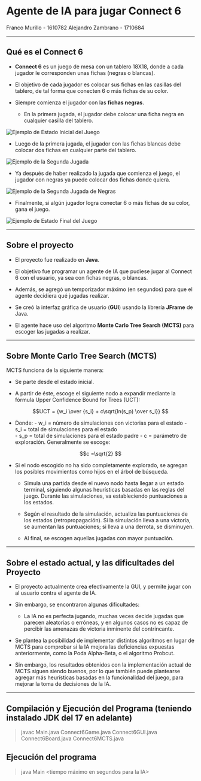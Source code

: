 # Agente de IA para jugar Connect 6

Franco Murillo - 1610782
Alejandro Zambrano - 1710684

----------------------------------------------------------------------------------------------------------------------------

## Qué es el Connect 6

- __Connect 6__ es un juego de mesa con un tablero 18X18, donde a cada jugador le corresponden unas fichas (negras o blancas).

- El objetivo de cada jugador es colocar sus fichas en las casillas del tablero, de tal forma que conecten 6 o más fichas de su color.

- Siempre comienza el jugador con las __fichas negras__. 
    - En la primera jugada, el jugador debe colocar una ficha negra en cualquier casilla del tablero.

![Ejemplo de Estado Inicial del Juego](https://github.com/f-murillo/CI5437/blob/main/Proyecto%202/images/EstadoInicial.png)

- Luego de la primera jugada, el jugador con las fichas blancas debe colocar dos fichas en cualquier parte del tablero.

![Ejemplo de la Segunda Jugada](https://github.com/f-murillo/CI5437/blob/main/Proyecto%202/images/PrimeraJugadaBlancas.png)

- Ya después de haber realizado la jugada que comienza el juego, el jugador con negras ya puede colocar dos fichas donde quiera.

![Ejemplo de la Segunda Jugada de Negras](https://github.com/f-murillo/CI5437/blob/main/Proyecto%202/images/SegundaJugadaNegras.png)

- Finalmente, si algún jugador logra conectar 6 o más fichas de su color, gana el juego.

![Ejemplo de Estado Final del Juego](https://github.com/f-murillo/CI5437/blob/main/Proyecto%202/images/EstadoFinal.png)

----------------------------------------------------------------------------------------------------------------------------

## Sobre el proyecto

- El proyecto fue realizado en __Java__.

- El objetivo fue programar un agente de IA que pudiese jugar al Connect 6 con el usuario, ya sea con fichas negras, o blancas.

- Además, se agregó un temporizador máximo (en segundos) para que el agente decidiera qué jugadas realizar.

- Se creó la interfaz gráfica de usuario (__GUI__) usando la librería __JFrame__ de Java.

- El agente hace uso del algoritmo __Monte Carlo Tree Search (MCTS)__ para escoger las jugadas a realizar. 

----------------------------------------------------------------------------------------------------------------------------

## Sobre Monte Carlo Tree Search (MCTS)

MCTS funciona de la siguiente manera:

- Se parte desde el estado inicial.

- A partir de éste, escoge el siguiente nodo a expandir mediante la fórmula Upper Confidence Bound for Trees (UCT):

```math
UCT = {w_i \over {s_i} + c\sqrt{ln(s_p) \over s_i}} 
```

- Donde: 
        - w_i = número de simulaciones con victorias para el estado
        - s_i = total de simulaciones para el estado  
        - s_p = total de simulaciones para el estado padre
        - c = parámetro de exploración. Generalmente se escoge:
```math
c =\sqrt{2} 
```

- Si el nodo escogido no ha sido completamente explorado, se agregan los posibles movimientos como hijos en el árbol de búsqueda.

    - Simula una partida desde el nuevo nodo hasta llegar a un estado terminal, siguiendo algunas heurísticas basadas en las reglas del juego. Durante las simulaciones, va estableciendo puntuaciones a los estados. 

    - Según el resultado de la simulación, actualiza las puntuaciones de los estados (retropropagación). Si la simulación lleva a una victoria, se aumentan las puntuaciones; si lleva a una derrota, se disminuyen.

    - Al final, se escogen aquellas jugadas con mayor puntuación.

----------------------------------------------------------------------------------------------------------------------------

## Sobre el estado actual, y las dificultades del Proyecto

- El proyecto actualmente crea efectivamente la GUI, y permite jugar con al usuario contra el agente de IA.

- Sin embargo, se encontraron algunas dificultades:

    - La IA no es perfecta jugando, muchas veces decide jugadas que parecen aleatorias o erróneas, y en algunos casos no es capaz de percibir las amenazas de victoria inminente del contrincante.

- Se plantea la posibilidad de implementar distintos algoritmos en lugar de MCTS para comprobar si la IA mejora las deficiencias expuestas anteriormente, como la Poda Alpha-Beta, o el algoritmo Probcut. 

- Sin embargo, los resultados obtenidos con la implementación actual de MCTS siguen siendo buenos, por lo que también puede plantearse agregar más heurísticas basadas en la funcionalidad del juego, para mejorar la toma de decisiones de la IA.

----------------------------------------------------------------------------------------------------------------------------

## Compilación y Ejecución del Programa (teniendo instalado JDK del 17 en adelante)

>javac Main.java Connect6Game.java Connect6GUI.java Connect6Board.java Connect6MCTS.java

## Ejecución del programa 

>java Main <color de fichas de la IA> <tiempo máximo en segundos para la IA>

   
